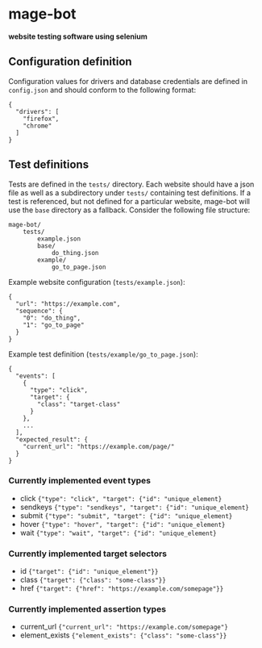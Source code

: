 # mage-bot
**website testing software using selenium**
## Configuration definition
Configuration values for drivers and database credentials are defined in ```config.json``` and should conform to the following format:
```
{
  "drivers": [
    "firefox",
    "chrome"
  ]
}
```
## Test definitions
Tests are defined in the ```tests/``` directory. Each website should have
a json file as well as a subdirectory under ```tests/``` containing test definitions.
If a test is referenced, but not defined for a particular website,
mage-bot will use the ```base``` directory as a fallback.
Consider the following file structure:
```
mage-bot/
    tests/
        example.json
        base/
            do_thing.json
        example/
            go_to_page.json
```

Example website configuration (```tests/example.json```):
```
{
  "url": "https://example.com",
  "sequence": {
    "0": "do_thing",
    "1": "go_to_page"
  }
}
```
Example test definition (```tests/example/go_to_page.json```):
```
{
  "events": [
    {
      "type": "click",
      "target": {
        "class": "target-class"
      }
    },
    ...
  ],
  "expected_result": {
    "current_url": "https://example.com/page/"
  }
}
```

### Currently implemented event types
* click ```{"type": "click", "target": {"id": "unique_element}```
* sendkeys ```{"type": "sendkeys", "target": {"id": "unique_element}```
* submit ```{"type": "submit", "target": {"id": "unique_element}```
* hover ```{"type": "hover", "target": {"id": "unique_element}```
* wait ```{"type": "wait", "target": {"id": "unique_element}```

### Currently implemented target selectors
* id ```{"target": {"id": "unique_element"}}```
* class ```{"target": {"class": "some-class"}}```
* href ```{"target": {"href": "https://example.com/somepage"}}```

### Currently implemented assertion types
* current_url ```{"current_url": "https://example.com/somepage"}```
* element_exists ```{"element_exists": {"class": "some-class"}}```
